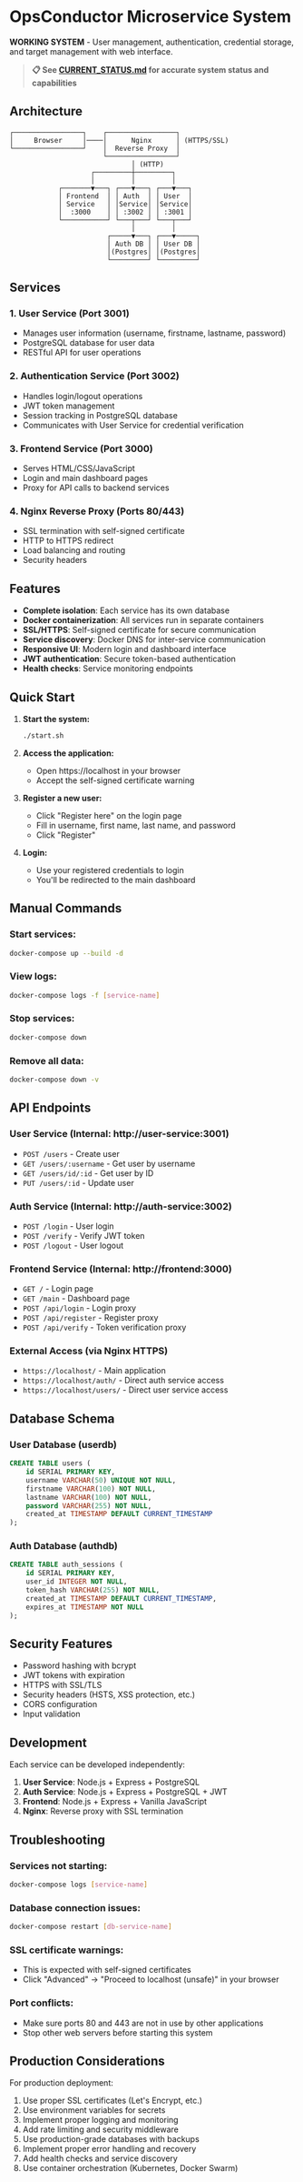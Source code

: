 # OpsConductor Microservice System

**WORKING SYSTEM** - User management, authentication, credential storage, and target management with web interface.

> **📋 See [CURRENT_STATUS.md](./CURRENT_STATUS.md) for accurate system status and capabilities**

## Architecture

```
┌─────────────────┐    ┌─────────────────┐
│     Browser     │────│      Nginx      │ (HTTPS/SSL)
└─────────────────┘    │  Reverse Proxy  │
                       └─────────────────┘
                              │ (HTTP)
                    ┌─────────┼─────────┐
                    │         │         │
            ┌───────▼───┐ ┌───▼───┐ ┌───▼───┐
            │ Frontend  │ │ Auth  │ │ User  │
            │ Service   │ │Service│ │Service│
            │  :3000    │ │ :3002 │ │ :3001 │
            └───────────┘ └───┬───┘ └───┬───┘
                              │         │
                        ┌─────▼───┐ ┌───▼─────┐
                        │ Auth DB │ │ User DB │
                        │(Postgres│ │(Postgres│
                        └─────────┘ └─────────┘
```

## Services

### 1. User Service (Port 3001)
- Manages user information (username, firstname, lastname, password)
- PostgreSQL database for user data
- RESTful API for user operations

### 2. Authentication Service (Port 3002)
- Handles login/logout operations
- JWT token management
- Session tracking in PostgreSQL database
- Communicates with User Service for credential verification

### 3. Frontend Service (Port 3000)
- Serves HTML/CSS/JavaScript
- Login and main dashboard pages
- Proxy for API calls to backend services

### 4. Nginx Reverse Proxy (Ports 80/443)
- SSL termination with self-signed certificate
- HTTP to HTTPS redirect
- Load balancing and routing
- Security headers

## Features

- **Complete isolation**: Each service has its own database
- **Docker containerization**: All services run in separate containers
- **SSL/HTTPS**: Self-signed certificate for secure communication
- **Service discovery**: Docker DNS for inter-service communication
- **Responsive UI**: Modern login and dashboard interface
- **JWT authentication**: Secure token-based authentication
- **Health checks**: Service monitoring endpoints

## Quick Start

1. **Start the system:**
   ```bash
   ./start.sh
   ```

2. **Access the application:**
   - Open https://localhost in your browser
   - Accept the self-signed certificate warning

3. **Register a new user:**
   - Click "Register here" on the login page
   - Fill in username, first name, last name, and password
   - Click "Register"

4. **Login:**
   - Use your registered credentials to login
   - You'll be redirected to the main dashboard

## Manual Commands

### Start services:
```bash
docker-compose up --build -d
```

### View logs:
```bash
docker-compose logs -f [service-name]
```

### Stop services:
```bash
docker-compose down
```

### Remove all data:
```bash
docker-compose down -v
```

## API Endpoints

### User Service (Internal: http://user-service:3001)
- `POST /users` - Create user
- `GET /users/:username` - Get user by username
- `GET /users/id/:id` - Get user by ID
- `PUT /users/:id` - Update user

### Auth Service (Internal: http://auth-service:3002)
- `POST /login` - User login
- `POST /verify` - Verify JWT token
- `POST /logout` - User logout

### Frontend Service (Internal: http://frontend:3000)
- `GET /` - Login page
- `GET /main` - Dashboard page
- `POST /api/login` - Login proxy
- `POST /api/register` - Register proxy
- `POST /api/verify` - Token verification proxy

### External Access (via Nginx HTTPS)
- `https://localhost/` - Main application
- `https://localhost/auth/` - Direct auth service access
- `https://localhost/users/` - Direct user service access

## Database Schema

### User Database (userdb)
```sql
CREATE TABLE users (
    id SERIAL PRIMARY KEY,
    username VARCHAR(50) UNIQUE NOT NULL,
    firstname VARCHAR(100) NOT NULL,
    lastname VARCHAR(100) NOT NULL,
    password VARCHAR(255) NOT NULL,
    created_at TIMESTAMP DEFAULT CURRENT_TIMESTAMP
);
```

### Auth Database (authdb)
```sql
CREATE TABLE auth_sessions (
    id SERIAL PRIMARY KEY,
    user_id INTEGER NOT NULL,
    token_hash VARCHAR(255) NOT NULL,
    created_at TIMESTAMP DEFAULT CURRENT_TIMESTAMP,
    expires_at TIMESTAMP NOT NULL
);
```

## Security Features

- Password hashing with bcrypt
- JWT tokens with expiration
- HTTPS with SSL/TLS
- Security headers (HSTS, XSS protection, etc.)
- CORS configuration
- Input validation

## Development

Each service can be developed independently:

1. **User Service**: Node.js + Express + PostgreSQL
2. **Auth Service**: Node.js + Express + PostgreSQL + JWT
3. **Frontend**: Node.js + Express + Vanilla JavaScript
4. **Nginx**: Reverse proxy with SSL termination

## Troubleshooting

### Services not starting:
```bash
docker-compose logs [service-name]
```

### Database connection issues:
```bash
docker-compose restart [db-service-name]
```

### SSL certificate warnings:
- This is expected with self-signed certificates
- Click "Advanced" → "Proceed to localhost (unsafe)" in your browser

### Port conflicts:
- Make sure ports 80 and 443 are not in use by other applications
- Stop other web servers before starting this system

## Production Considerations

For production deployment:
1. Use proper SSL certificates (Let's Encrypt, etc.)
2. Use environment variables for secrets
3. Implement proper logging and monitoring
4. Add rate limiting and security middleware
5. Use production-grade databases with backups
6. Implement proper error handling and recovery
7. Add health checks and service discovery
8. Use container orchestration (Kubernetes, Docker Swarm)